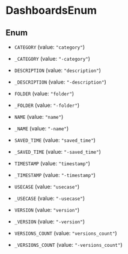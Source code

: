 

# DashboardsEnum

## Enum


* `CATEGORY` (value: `"category"`)

* `_CATEGORY` (value: `"-category"`)

* `DESCRIPTION` (value: `"description"`)

* `_DESCRIPTION` (value: `"-description"`)

* `FOLDER` (value: `"folder"`)

* `_FOLDER` (value: `"-folder"`)

* `NAME` (value: `"name"`)

* `_NAME` (value: `"-name"`)

* `SAVED_TIME` (value: `"saved_time"`)

* `_SAVED_TIME` (value: `"-saved_time"`)

* `TIMESTAMP` (value: `"timestamp"`)

* `_TIMESTAMP` (value: `"-timestamp"`)

* `USECASE` (value: `"usecase"`)

* `_USECASE` (value: `"-usecase"`)

* `VERSION` (value: `"version"`)

* `_VERSION` (value: `"-version"`)

* `VERSIONS_COUNT` (value: `"versions_count"`)

* `_VERSIONS_COUNT` (value: `"-versions_count"`)




